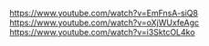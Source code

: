 https://www.youtube.com/watch?v=EmFnsA-siQ8
https://www.youtube.com/watch?v=oXjWUxfeAgc
https://www.youtube.com/watch?v=i3SktcOL4ko
